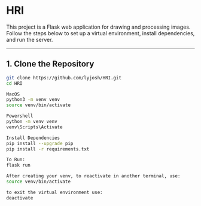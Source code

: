 # HRI

This project is a Flask web application for drawing and processing images.  
Follow the steps below to set up a virtual environment, install dependencies, and run the server.

---

## 1. Clone the Repository
```bash
git clone https://github.com/lyjosh/HRI.git
cd HRI

MacOS
python3 -m venv venv
source venv/bin/activate

Powershell
python -m venv venv
venv\Scripts\Activate

Install Dependencies
pip install --upgrade pip
pip install -r requirements.txt

To Run:
flask run

After creating your venv, to reactivate in another terminal, use:
source venv/bin/activate

to exit the virtual environment use: 
deactivate
